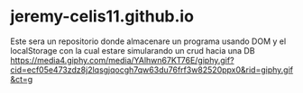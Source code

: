 # jeremy-celis11.github.io
Este sera un repositorio donde almacenare un programa usando DOM y el localStorage con la cual estare simularando un crud hacia una DB 
https://media4.giphy.com/media/YAlhwn67KT76E/giphy.gif?cid=ecf05e473zdz8j2lqsgjqocgh7qw63du76frf3w82520ppx0&rid=giphy.gif&ct=g
